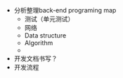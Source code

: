 - 分析整理back-end programing map
	- 测试（单元测试） 
	- 网络
	- Data structure
	- Algorithm
	- 
- 开发文档书写？
- 开发流程
